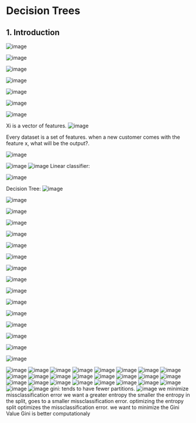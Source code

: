 # Decision Trees

## 1. Introduction
![image](https://github.com/rafaelortegar/my_cheat_sheets/assets/51694410/c7640f49-bd26-4a53-8901-778132188ff0)

![image](https://github.com/rafaelortegar/my_cheat_sheets/assets/51694410/2387c81b-7d5b-46c5-bb91-3e3e55aacd8d)

![image](https://github.com/rafaelortegar/my_cheat_sheets/assets/51694410/a089c662-55f7-4aa1-b2d1-4209fc2485d9)

![image](https://github.com/rafaelortegar/my_cheat_sheets/assets/51694410/d30b9c65-1650-428b-b2aa-660889a366ab)

![image](https://github.com/rafaelortegar/my_cheat_sheets/assets/51694410/95d8d1a5-7a80-4abc-b853-91a8d6f93a18)

![image](https://github.com/rafaelortegar/my_cheat_sheets/assets/51694410/8468020f-89f4-45d1-8c18-0ce5b7813d3b)

![image](https://github.com/rafaelortegar/my_cheat_sheets/assets/51694410/fd1088ba-d853-4383-bc6a-89465bce5fab)

Xi is a vector of features.
![image](https://github.com/rafaelortegar/my_cheat_sheets/assets/51694410/b948baee-f3cc-45a9-b59b-f0c9cc6d276e)

Every dataset is a set of features. when a new customer comes with the feature x, what will be the output?.

![image](https://github.com/rafaelortegar/my_cheat_sheets/assets/51694410/2e6cde73-d3df-4c45-a1b4-d30d97f7d0e8)

![image](https://github.com/rafaelortegar/my_cheat_sheets/assets/51694410/81002d3a-0eac-4f30-94be-044f622632b6)
![image](https://github.com/rafaelortegar/my_cheat_sheets/assets/51694410/ab4c5c4d-be98-4d64-8520-97fa11e4e954)
Linear classifier:

![image](https://github.com/rafaelortegar/my_cheat_sheets/assets/51694410/1f6dc72c-b670-4cc8-9d1b-10a2cdb71864)

Decision Tree:
![image](https://github.com/rafaelortegar/my_cheat_sheets/assets/51694410/c1d76a58-4504-429b-97b1-374268cca3d0)

![image](https://github.com/rafaelortegar/my_cheat_sheets/assets/51694410/14d3c5a1-79c8-4615-aafe-d16dce79cced)

![image](https://github.com/rafaelortegar/my_cheat_sheets/assets/51694410/a04ef3b9-7d4a-49cd-994d-6b4aea4e47e0)

![image](https://github.com/rafaelortegar/my_cheat_sheets/assets/51694410/5f5e3490-6540-49b4-8dcf-a41d1274d023)

![image](https://github.com/rafaelortegar/my_cheat_sheets/assets/51694410/8dd3bf5a-fa76-4fc4-97e5-99f7a733d1cf)

![image](https://github.com/rafaelortegar/my_cheat_sheets/assets/51694410/157ca810-a940-4fc5-9979-a2b63f2b0fb4)

![image](https://github.com/rafaelortegar/my_cheat_sheets/assets/51694410/8736af4d-8bfd-49f5-a021-caa855916e49)

![image](https://github.com/rafaelortegar/my_cheat_sheets/assets/51694410/5881befd-e945-44ff-b5e1-972ea8ef0112)

![image](https://github.com/rafaelortegar/my_cheat_sheets/assets/51694410/49f5ef9c-a39d-479c-b009-a9ace5cfd378)

![image](https://github.com/rafaelortegar/my_cheat_sheets/assets/51694410/9d606a32-669a-4b24-bd8a-6b08a4659dfe)

![image](https://github.com/rafaelortegar/my_cheat_sheets/assets/51694410/0c39746b-2e27-4b33-9120-ba649a44ce2b)

![image](https://github.com/rafaelortegar/my_cheat_sheets/assets/51694410/f7e14b69-d9bf-44e4-bc5e-e57b4d9af8e9)

![image](https://github.com/rafaelortegar/my_cheat_sheets/assets/51694410/d9089630-0a7a-48b2-93d7-a927ce263f88)

![image](https://github.com/rafaelortegar/my_cheat_sheets/assets/51694410/1f097e2f-988c-427c-8acd-ff0ab48023a7)

![image](https://github.com/rafaelortegar/my_cheat_sheets/assets/51694410/9e04870d-1474-45c1-b6f8-68f29e184ebb)

![image](https://github.com/rafaelortegar/my_cheat_sheets/assets/51694410/cd502c64-4123-4787-bd29-961f63f388e3)

![image](https://github.com/rafaelortegar/my_cheat_sheets/assets/51694410/5f95fcdb-c0e9-4699-841f-5547f8b0aa5c)
![image](https://github.com/rafaelortegar/my_cheat_sheets/assets/51694410/fb683d88-55cd-4959-ac09-e0d036fa29d8)
![image](https://github.com/rafaelortegar/my_cheat_sheets/assets/51694410/4a919efc-6064-47aa-ad70-f97555f475ed)
![image](https://github.com/rafaelortegar/my_cheat_sheets/assets/51694410/b24f4d26-0895-4893-80d1-c80b4a7f805d)
![image](https://github.com/rafaelortegar/my_cheat_sheets/assets/51694410/ae4e54ec-49ca-4fd9-846d-13c181b37eb2)
![image](https://github.com/rafaelortegar/my_cheat_sheets/assets/51694410/d81a1339-7ac0-4a00-8316-31d35e0926b6)
![image](https://github.com/rafaelortegar/my_cheat_sheets/assets/51694410/20f20793-9286-468c-b8e4-074f4721b232)
![image](https://github.com/rafaelortegar/my_cheat_sheets/assets/51694410/7445f964-9148-444f-80a9-01c2323d7bd7)
![image](https://github.com/rafaelortegar/my_cheat_sheets/assets/51694410/d1ad615c-35b8-4e77-b5d0-030bf1896ada)
![image](https://github.com/rafaelortegar/my_cheat_sheets/assets/51694410/d89e19ed-ec77-418e-993d-82edc10ba8fb)
![image](https://github.com/rafaelortegar/my_cheat_sheets/assets/51694410/a7c4b37a-805a-4a3c-a21b-a7af9882624d)
![image](https://github.com/rafaelortegar/my_cheat_sheets/assets/51694410/fafc1f41-8a4b-4eff-b652-63c9788df3ac)
![image](https://github.com/rafaelortegar/my_cheat_sheets/assets/51694410/7be9144d-afd8-4d56-a706-f51cc61285ee)
![image](https://github.com/rafaelortegar/my_cheat_sheets/assets/51694410/de56b1d6-fbd1-4136-ac40-9920263c728c)
![image](https://github.com/rafaelortegar/my_cheat_sheets/assets/51694410/23711f73-cf60-45e8-91a5-61181b597cd1)
![image](https://github.com/rafaelortegar/my_cheat_sheets/assets/51694410/50cb9568-e4f6-45d3-8cf5-8b5c1731cd4c)
![image](https://github.com/rafaelortegar/my_cheat_sheets/assets/51694410/cbb9a34d-0983-4c7e-b93d-953c1f0576d2)
![image](https://github.com/rafaelortegar/my_cheat_sheets/assets/51694410/03a3a2e0-3b47-47a3-8aef-c0e2c87f4a8a)
![image](https://github.com/rafaelortegar/my_cheat_sheets/assets/51694410/23a0a09b-a1d9-4c21-88e7-09bd838bfbb1)
![image](https://github.com/rafaelortegar/my_cheat_sheets/assets/51694410/d53e42c8-671e-42cd-a53e-793525231d4d)
![image](https://github.com/rafaelortegar/my_cheat_sheets/assets/51694410/1741aca7-624f-421a-97ae-aa71bd1d814f)
![image](https://github.com/rafaelortegar/my_cheat_sheets/assets/51694410/258f44cf-cdb4-45f8-8580-d429de5864ef)
![image](https://github.com/rafaelortegar/my_cheat_sheets/assets/51694410/52764f70-ee85-4636-8b6f-703b9ed26f52)
![image](https://github.com/rafaelortegar/my_cheat_sheets/assets/51694410/a9eb6782-e1bf-4be7-92dc-902db57f63f4)
![image](https://github.com/rafaelortegar/my_cheat_sheets/assets/51694410/4da38686-a3c9-4b8b-8373-c4e9b5aad8c0)
![image](https://github.com/rafaelortegar/my_cheat_sheets/assets/51694410/0118a1d0-f334-4997-b5a9-dbbe0b165417)
gini: tends to have fewer partitions.
![image](https://github.com/rafaelortegar/my_cheat_sheets/assets/51694410/f82995be-9ce4-4d14-bb57-116a1d10877c)
we minimize missclassification error
we want a greater entropy
the smaller the entropy in the split, goes to a smaller missclassification error. optimizing the entropy split optimizes the missclassification error.
we want to minimize the Gini Value
Gini is better computationaly









